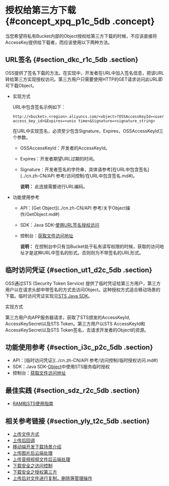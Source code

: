 # 授权给第三方下载 {#concept_xpq_p1c_5db .concept}

当您希望将私有Bucket内部的Object授权给第三方下载的时候，不应该直接将AccessKey提供给下载者，而应该使用以下两种方法。

## URL签名 {#section_dkc_r1c_5db .section}

OSS提供了签名下载的方法。在实现中，开发者在URL中加入签名信息，把该URL转给第三方实现授权访问。第三方用户只需要使用HTTP的GET请求访问此URL即可下载Object。

-   实现方式

    URL中包含签名示例如下：

    ```
    http://<bucket>.<region>.aliyuncs.com/<object>?OSSAccessKeyId=<user access_key_id>&Expires=<unix time>&Signature=<signature_string>
    ```

    在URL中实现签名，必须至少包含Signature，Expires，OSSAccessKeyId三个参数。

    -   OSSAccessKeyId：开发者的AccessKeyId。
    -   Expires：开发者期望URL过期的时间。
    -   Signature：开发者签名的字符串，具体请参考[在URL中包含签名](../cn.zh-CN/API 参考/访问控制/在URL中包含签名.md#)。

        **说明：** 此连接需要进行URL编码。

-   功能使用参考
    -   API：[Get Object](../cn.zh-CN/API 参考/关于Object操作/GetObject.md#)
    -   SDK：Java SDK-[使用URL签名授权访问](https://help.aliyun.com/document_detail/32016.html)
    -   控制台：[获取文件访问地址](../cn.zh-CN/控制台用户指南/管理文件/获取文件访问地址.md#)

        **说明：** 在控制台中只有当Bucket处于私有读写权限的时候，获取的访问地址才是这种URL中签名的形式。否则则为不带签名的URL形式。


## 临时访问凭证 {#section_ut1_d2c_5db .section}

OSS通过STS \(Security Token Service\) 提供了临时凭证给第三方用户，第三方用户以在请求头部中带签名的方式去访问Object。这种授权方式适合移动场景的下载。临时访问凭证实现见[STS Java SDK](https://help.aliyun.com/document_detail/28786.html)。

实现方式

第三方用户向APP服务器请求，获取了STS颁发的AccessKeyId, AccessKeySecret以及STS Token。第三方用户以STS AccessKeyId和AccessKeySecret以及STS Token签名，去请求开发者的Object的资源。

## 功能使用参考 {#section_i3c_p2c_5db .section}

-   API：[临时访问凭证](../cn.zh-CN/API 参考/访问控制/临时授权访问.md#)
-   SDK：Java SDK-[Object](https://help.aliyun.com/document_detail/32016.html)中使用STS服务临时授权
-   控制台：[获取文件访问地址](../cn.zh-CN/控制台用户指南/管理文件/获取文件访问地址.md#)

## 最佳实践 {#section_sdz_r2c_5db .section}

-   [RAM和STS使用指南](../cn.zh-CN/最佳实践/权限管理/权限管理概述.md#)

## 相关参考链接 {#section_yly_t2c_5db .section}

-   [上传文件方式](cn.zh-CN/开发指南/上传文件/简单上传.md#)
-   [上传后回调](cn.zh-CN/开发指南/上传文件/上传回调.md#)
-   [移动端开发下载场景介绍](cn.zh-CN/开发指南/接入OSS/基于OSS的移动开发.md#)
-   [上传图片后云端处理](cn.zh-CN/开发指南/图片服务.md#)
-   [上传音频视频文件后云端处理](cn.zh-CN/开发指南/云端数据处理.md#)
-   [下载安全之访问控制](cn.zh-CN//访问控制.md#)
-   [下载安全之授权第三方](cn.zh-CN/开发指南/下载文件/授权给第三方下载.md#)
-   [上传后对文件进行复制，删除等管理操作](cn.zh-CN/开发指南/管理文件/设置对象/文件元信息.md#)

